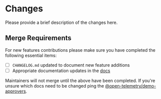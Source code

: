 # Changes

Please provide a brief description of the changes here.

## Merge Requirements

For new features contributions please make sure you have completed the following
essential items:

* [ ] `CHANGELOG.md` updated to document new feature additions
* [ ] Appropriate documentation updates in the [docs][]

Maintainers will not merge until the above have been completed. If you're unsure
which docs need to be changed ping the
[@open-telemetry/demo-approvers](https://github.com/orgs/open-telemetry/teams/demo-approvers).

[docs]: https://opentelemetry.io/docs/demo/
